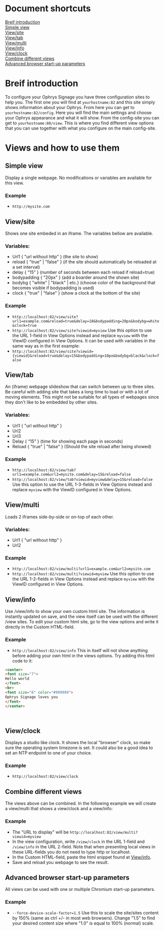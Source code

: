 # Document shortcuts
[Breif introduction](#Breif-introduction)<br>
[Simple view](#Simple-view)<br>
[View/site](#View-site)<br>
[View/tab](#View-tab)<br>
[View/multi](#View-multi)<br>
[View/info](#View-info)<br>
[View/clock](#View-clock)<br>
[Combine different views](#Combine-different-views)<br>
[Advanced browser start-up parameters](#Advanced-browser-start-up-parameters)<br>

# Breif introduction <a name="Breif-introduction"></a><br>
To configure your Ophrys Signage you have three configuration sites to help you. The first one you will find at `yourhostname:82` and this site simply shows information about your Ophrys. From here you can get to `yourhostname:82/config`. Here you will find the main settings and choose your Ophrys appearance and what it will show. From the config-site you can get to `yourhostname:80/view`. This is where you find different view options that you can use together with what you configure on the main config-site.

# Views and how to use them

## Simple view <a name="Simple-view"></a><br>
Display a single webpage. No modifications or variables are available for this view.

### Example
- `http://mysite.com`

## View/site <a name="View-site"></a><br>
Shows one site embeded in an iframe. The variables bellow are available.

### Variables:
 - Url1 { "url without http" } (the site to show)
 - reload { "true" | "false" } (if the site should automatically be reloaded at a set interval)
 - delay { “15” } (number of seconds between each reload if reload=true)
 - bodypadding { "20px" } (add a boarder around the shown site)
 - bodybg { "white" | "black" | etc.} (choose color of the background that becomes visible if bodypadding is used)
 - clock { "true" | "false" } (show a clock at the bottom of the site)

 ### Example
 - `http://localhost:82/view/site?url1=example.com&reload=true&delay=10&bodypadding=20px&bodybg=white&clock=true`
 - `http://localhost:82/view/site?viewid=myview` Use this option to use the URL 1-field in View Options instead and replace `myview` with the ViewID configured in View Options. It can be used with variables in the same way as in the first example:
 - `http://localhost:82/view/site?viewid={viewid}&reload=true&delay=15&bodypadding=10px&bodybg=black&clock=false`

## View/tab <a name="View-tab"></a><br>
An (iframe) webpage slideshow that can switch between up to three sites. Be careful with adding site that takes a long time to load or with a lot of moving elements. This might not be suitable for all types of webpages since they don't like to be embedded by other sites.

### Variables:
- Url1 { "url without http" }
- Url2
- Url3
- Delay { “15” } (time for showing each page in seconds)
- Reload { "true" | "false" } (Should the site reload after being showed)

### Example
- `http://localhost:82/view/tab?url1=example.com&url2=mysite.com&delay=15&reload=false`
- `http://localhost:82/view/tab?viewid=myview&delay=15&reload=false` Use this option to use the URL 1-3-fields in View Options instead and replace `myview` with the ViewID configured in View Options. 

## View/multi <a name="View-multi"></a><br>
Loads 2 iframes side-by-side or on-top of each other.

### Variables:
- Url1 { "url without http" }
- Url2

### Example
- `http://localhost:82/view/multi?url1=example.com&url2=mysite.com`
- `http://localhost:82/view/multi?viewid=myview` Use this option to use the URL 1-2-fields in View Options instead and replace `myview` with the ViewID configured in View Options. 

## View/info <a name="View-info"></a><br>
Use /view/info to show your own custom html site. The information is instantly updated on save, and the view itself can be used with the different /view sites. To edit your custom html site, go to the view options and write it directly in the Custom HTML-field.

### Example
- `http://localhost:82/view/info` This in itself will not show anything before adding your own html in the views options. Try adding this html code to it:<br>

```html
<center>
<font size="7">
Hello world
</font>
<br>
<font size="6" color="#999999">
Ophrys Signage loves you
</font>
</center>
```
<br>

## View/clock <a name="View-clock"></a><br>
Displays a studio like clock. It shows the local "browser" clock, so make sure the operating system timezone is set. It could also be a good idea to set an NTP endpoint to one of your choice.

### Example
- `http://localhost:82/view/clock`

## Combine different views <a name="Combine-different-views"></a><br>
The views above can be combined. In the following example we will create a view/multi that shows a view/clock and a view/info:

### Example
- The "URL to display" will be `http://localhost:82/view/multi?viewid=myview`
- In the view configuration, write `/view/clock` in the URL 1-field and `/view/info` in the URL 2-field. Note that when presenting local views in these URL-fields you do not need to type http or localhost.
- In the Custom HTML-field, paste the html snippet found at [View/info](#View-info).
- Save and reload you webpage to see the result.

## Advanced browser start-up parameters <a name="Advanced-browser-start-up-parameters"></a><br>
All views can be used with one or multiple Chromium start-up parameters.

### Example
- `--force-device-scale-factor=1.5` Use this to scale the site/sites content by 150% (same as ctrl +/- in most web browsers). Change "1.5" to find your desired content size where "1.0" is equal to 100% (normal) scale.
